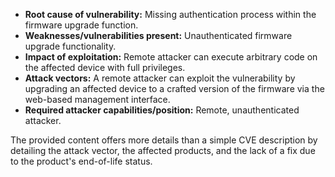 - **Root cause of vulnerability:** Missing authentication process within the firmware upgrade function.
- **Weaknesses/vulnerabilities present:** Unauthenticated firmware upgrade functionality.
- **Impact of exploitation:** Remote attacker can execute arbitrary code on the affected device with full privileges.
- **Attack vectors:**  A remote attacker can exploit the vulnerability by upgrading an affected device to a crafted version of the firmware via the web-based management interface.
- **Required attacker capabilities/position:**  Remote, unauthenticated attacker.

The provided content offers more details than a simple CVE description by detailing the attack vector, the affected products, and the lack of a fix due to the product's end-of-life status.